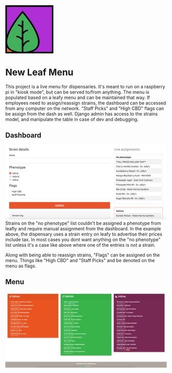 <img src="https://raw.githubusercontent.com/exinmusic/new-leaf-menu/master/nlm/menu/static/img/nlm_logo.png" alt="nlm logo" width="150" height="150">

# New Leaf Menu 
This project is a live menu for dispensaries. It's meant to run on a raspberry pi in "kiosk mode", but can be served to/from anything.
The menu is populated based on a leafy menu and can be maintained that way.
If employees need to assign/reassign strains, the dashboard can be accessed from any computer on the network.
"Staff Picks" and "High CBD" flags can be assign from the dash as well.
Django admin has access to the strains model, and manipulate the table in case of dev and debugging.

## Dashboard
<img src="https://raw.githubusercontent.com/exinmusic/new-leaf-menu/master/nlm/menu/static/img/screenshot_dash.jpg">
Strains on the "no phenotype" list couldn't be assigned a phenotype from leafly and require manual assignment from the dashboard. In the example above, the dispensary uses a strain entry on leafy to advertise their prices include tax. In most cases you dont want anything on the "no phenotype" list unless it's a case like above where one of the entries is not a strain.

Along with being able to reassign strains, "Flags" can be assigned on the menu. Things like "High CBD" and "Staff Picks" and be denoted on the menu as flags.

## Menu
<img src="https://raw.githubusercontent.com/exinmusic/new-leaf-menu/master/nlm/menu/static/img/screenshot_menu.png">